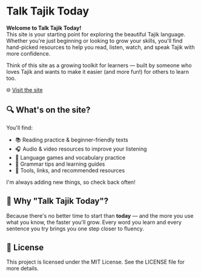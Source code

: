 # Talk Tajik Today

**Welcome to Talk Tajik Today!**   
This site is your starting point for exploring the beautiful Tajik language. Whether you're just beginning or looking to grow your skills, you'll find hand-picked resources to help you read, listen, watch, and speak Tajik with more confidence.

Think of this site as a growing toolkit for learners — built by someone who loves Tajik and wants to make it easier (and more fun!) for others to learn too.

🌐 [Visit the site](https://talktajiktoday.com)

## 🔍 What's on the site?

You'll find:
- 📚 Reading practice & beginner-friendly texts  
- 🎧 Audio & video resources to improve your listening  
- 🧠 Language games and vocabulary practice  
- 📝 Grammar tips and learning guides  
- 🧰 Tools, links, and recommended resources  

I'm always adding new things, so check back often!

## 💬 Why "Talk Tajik Today"?

Because there's no better time to start than **today** — and the more you use what you know, the faster you'll grow. Every word you learn and every sentence you try brings you one step closer to fluency.

## 📜 License

This project is licensed under the MIT License. See the LICENSE file for more details.

